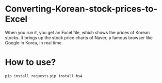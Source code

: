 # Converting-Korean-stock-prices-to-Excel
When you run it, you get an Excel file, which shows the prices of Korean stocks. It brings up the stock price charts of Naver, a famous browser like Google in Korea, in real time.

# How to use?
`pip install requests`
`pip install bs4`
